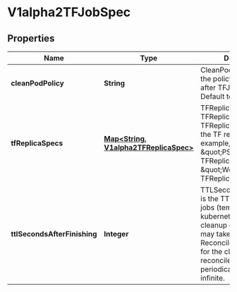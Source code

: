 
# V1alpha2TFJobSpec

## Properties
Name | Type | Description | Notes
------------ | ------------- | ------------- | -------------
**cleanPodPolicy** | **String** | CleanPodPolicy defines the policy to kill pods after TFJob is succeeded. Default to Running. |  [optional]
**tfReplicaSpecs** | [**Map&lt;String, V1alpha2TFReplicaSpec&gt;**](V1alpha2TFReplicaSpec.md) | TFReplicaSpecs is map of TFReplicaType and TFReplicaSpec specifies the TF replicas to run. For example,   {     \&quot;PS\&quot;: TFReplicaSpec,     \&quot;Worker\&quot;: TFReplicaSpec,   } | 
**ttlSecondsAfterFinishing** | **Integer** | TTLSecondsAfterFinished is the TTL to clean up tf-jobs (temporary before kubernetes adds the cleanup controller). It may take extra ReconcilePeriod seconds for the cleanup, since reconcile gets called periodically. Default to infinite. |  [optional]




